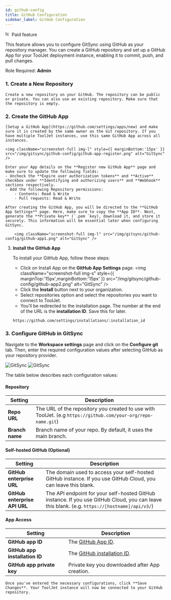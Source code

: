 ```yaml
---
id: github-config
title: GitHub Configuration
sidebar_label: GitHub Configuration
---
```

<div className="badge badge--primary heading-badge">   
  <img 
    src="/img/badge-icons/premium.svg" 
    alt="Icon" 
    width="16" 
    height="16" 
  />
 <span>Paid feature</span>
</div>

This feature allows you to configure GitSync using GitHub as your repository manager. You can create a GitHub repository and set up a GitHub App for your ToolJet deployment instance, enabling it to commit, push, and pull changes.


Role Required: **Admin**

### 1. **Create a New Repository** 
    Create a new repository on your GitHub. The repository can be public or private. You can also use an existing repository. Make sure that the repository is empty.

### 2. **Create the GitHub App**
    [Setup a GitHub App](https://github.com/settings/apps/new) and make sure it is created by the same owner as the Git repository. If you have multiple ToolJet instances, use this same GitHub App across all instances. 

    <img className="screenshot-full img-l" style={{ marginBottom:'15px' }} src="/img/gitsync/github-config/github-app-register.png" alt="GitSync" />

    Enter your App details on the **Register new GitHub App** page and make sure to update the following fields:
    - Uncheck the **Expire user authorization tokens** and **Active** checkbox under **Identifying and authorizing users** and **Webhook** sections respectively.
    - Add the following Repository permissions:
        - Contents: Read & Write
        - Pull requests: Read & Write

    After creating the GitHub App, you will be directed to the **GitHub App Settings** page. Here, make sure to copy the **App ID**. Next, generate the **Private key** (`.pem `key), download it, and store it securely. This information will be essential later when configuring GitSync.

        <img className="screenshot-full img-l" src="/img/gitsync/github-config/github-app1.png" alt="GitSync" />

3. **Install the GitHub App** <br/>
    
    To install your GitHub App, follow these steps:

    - Click on Install App on the **GitHub App Settings** page.
    <img className="screenshot-full img-s" style={{ marginTop:'15px',marginBottom:'15px' }}  src="/img/gitsync/github-config/github-app2.png" alt="GitSync" />
    - Click the **Install** button next to your organization.
    - Select repositories option and select the repositories you want to connect to ToolJet.
    - You’ll be redirected to the installation page. The number at the end of the URL is the **installation ID**. Save this for later.

    ```
    https://github.com/settings/installations/:installation_id
    ```

### 3. Configure GitHub in GitSync 

Navigate to the **Workspace settings** page and click on the **Configure git** tab. Then, enter the required configuration values after selecting GitHub as your repository provider.

<div style={{ display:"flex", justifyContent:"left", gap:"1rem", marginTop:'15px', marginBottom:'15px' }}>
<img className="screenshot-full img-s" src="/img/gitsync/github-config/github-form1.png" alt="GitSync" />

<img className="screenshot-full img-s" src="/img/gitsync/github-config/github-form2.png" alt="GitSync" />
</div>

The table below describes each configuration values:

#### Repository
| **Setting**                    | **Description**                                                                                                                                   |
|-------------------------------|-----------------------------------------------------------------------------------------------------------------------------------------------------|
| **Repo URL**              | The URL of the repository you created to use with ToolJet. (e.g `https://github.com/your-org/repo-name.git`)                                          |
| **Branch name**         | Branch name of your repo. By default, it uses the main branch.                                                                                      |

#### Self-hosted GitHub (Optional)
| **Setting**                    | **Description**                                                                                                                                   |
|-------------------------------|-----------------------------------------------------------------------------------------------------------------------------------------------------|
| **GitHub enterprise URL**             |    The domain used to access your self-hosted GitHub instance. If you use GitHub Cloud, you can leave this blank.                                                                                        |
| **GitHub enterprise API URL**     |  The API endpoint for your self-hosted GitHub instance.  If you use GitHub Cloud, you can leave this blank. (e.g. `https://[hostname]/api/v3/`)                       |

#### App Access
| **Setting**                    | **Description**                                                                                                                                   |
|-------------------------------|-----------------------------------------------------------------------------------------------------------------------------------------------------|
| **GitHub app ID**                    | The [GitHub App ID](https://docs.github.com/en/developers/apps/identifying-and-authorizing-users-for-github-apps#authenticating-with-a-github-app). |
| **GitHub app installation ID**           | The [GitHub installation ID](https://docs.github.com/en/developers/apps/managing-github-apps/installing-github-apps#installing-a-github-app).    |
| **GitHub app private key**           | Private key you downloaded after App creation.                                                                                                                    |

    Once you've entered the necessary configurations, click **Save Changes**. Your ToolJet instance will now be connected to your GitHub repository.